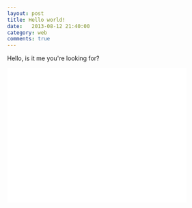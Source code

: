 ```yaml
---
layout: post
title: Hello world!
date:   2013-08-12 21:40:00
category: web
comments: true
---
```


Hello, is it me you're looking for?

<iframe width="420" height="315" src="//www.youtube.com/embed/b_ILDFp5DGA" frameborder="0" allowfullscreen></iframe>